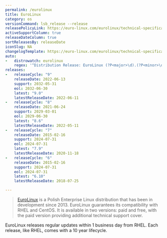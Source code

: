 ```yaml
---
permalink: /eurolinux
title: EuroLinux
category: os
versionCommand: lsb_release --release
releasePolicyLink: https://euro-linux.com/eurolinux/technical-specifications/
activeSupportColumn: true
releaseDateColumn: true
sortReleasesBy: releaseDate
iconSlug: NA
changelogTemplate: https://euro-linux.com/eurolinux/technical-specifications/
auto:
-   distrowatch: eurolinux
    regex: '^Distribution Release: EuroLinux (?P<major>\d).(?P<minor>\d)$'
releases:
-   releaseCycle: "9"
    releaseDate: 2022-06-13
    support: 2032-05-31
    eol: 2032-06-30
    latest: "9.0"
    latestReleaseDate: 2022-06-11
-   releaseCycle: "8"
    releaseDate: 2021-06-24
    support: 2029-03-01
    eol: 2029-06-30
    latest: "8.6"
    latestReleaseDate: 2022-05-11
-   releaseCycle: "7"
    releaseDate: 2015-02-16
    support: 2024-07-31
    eol: 2024-07-31
    latest: "7.9"
    latestReleaseDate: 2020-11-18
-   releaseCycle: "6"
    releaseDate: 2015-02-16
    support: 2024-07-31
    eol: 2024-07-31
    latest: "6.10"
    latestReleaseDate: 2018-07-25

---
```


> [EuroLinux](https://euro-linux.com) is a Polish Enterprise Linux distribution that has been in development since 2013. EuroLinux guarantees its compatibility with RHEL and CentOS. It is available in two versions: paid and free, with the paid version providing additional technical support cover.

EuroLinux releases regular updates within 1 business day from RHEL. Each release, like RHEL, comes with a 10 year lifecycle.

